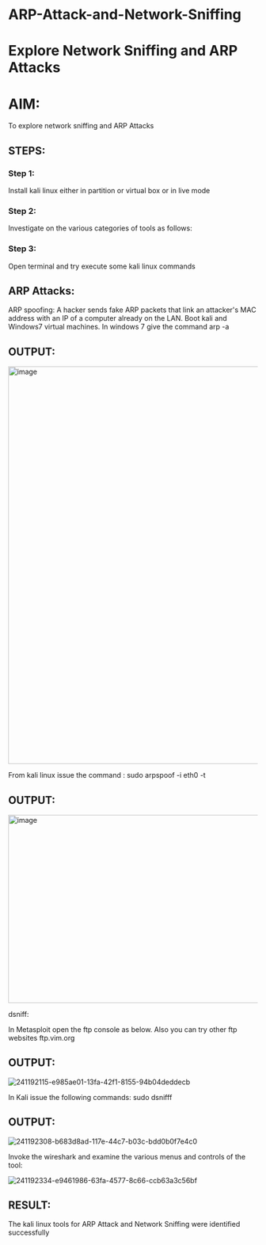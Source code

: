 # ARP-Attack-and-Network-Sniffing

# Explore Network Sniffing and ARP Attacks

# AIM:

To explore network sniffing and ARP Attacks

## STEPS:

### Step 1:

Install kali linux either in partition or virtual box or in live mode

### Step 2:

Investigate on the various categories of tools as follows:

### Step 3:


Open terminal and try execute some kali linux commands

## ARP Attacks:

ARP spoofing: A hacker sends fake ARP packets that link an attacker's MAC address with an IP of a computer already on the LAN.
Boot kali and Windows7 virtual machines.
In windows 7 give the command arp -a

## OUTPUT:

<img width="1088" height="803" alt="image" src="https://github.com/user-attachments/assets/ae321a5d-be31-42bf-9e2d-9c175f45cedf" />

From kali linux issue the command :
sudo arpspoof -i eth0 -t <target system> <gateway>

## OUTPUT:

<img width="711" height="380" alt="image" src="https://github.com/user-attachments/assets/b823c9b2-72cd-4221-85e3-1a5ba48397a7" />


dsniff:

In Metasploit open the ftp console as below. Also you can try other ftp websites ftp.vim.org

## OUTPUT:
![241192115-e985ae01-13fa-42f1-8155-94b04deddecb](https://github.com/pavankishore-AIDS/ARP-Attack-and-Network-Sniffing/assets/94154941/0bc59714-d2a5-459c-9e7d-517c82037ae1)


In Kali issue the following commands:
sudo dsnifff

## OUTPUT:

![241192308-b683d8ad-117e-44c7-b03c-bdd0b0f7e4c0](https://github.com/pavankishore-AIDS/ARP-Attack-and-Network-Sniffing/assets/94154941/d8000a29-e6c6-4ea3-ae36-9c66f9d139a6)



Invoke the wireshark and examine the various menus and controls of the tool:

![241192334-e9461986-63fa-4577-8c66-ccb63a3c56bf](https://github.com/pavankishore-AIDS/ARP-Attack-and-Network-Sniffing/assets/94154941/19ba4623-276d-43d9-8105-7395b509f9ae)


## RESULT:

The kali linux tools for ARP Attack and Network Sniffing were identified successfully
